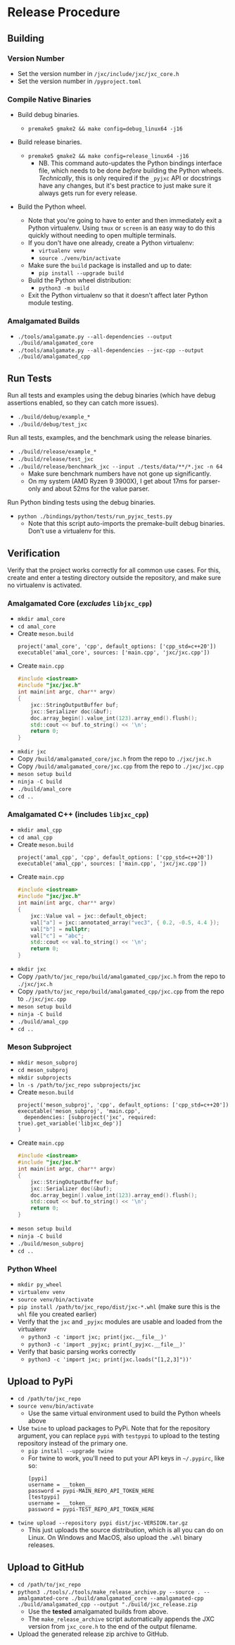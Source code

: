 # Release Procedure

## Building

### Version Number
* Set the version number in `/jxc/include/jxc/jxc_core.h`
* Set the version number in `/pyproject.toml`

### Compile Native Binaries
* Build debug binaries.
    * `premake5 gmake2 && make config=debug_linux64 -j16`
* Build release binaries.
    * `premake5 gmake2 && make config=release_linux64 -j16`
        - NB. This command auto-updates the Python bindings interface file, which needs to be done _before_ building the Python wheels. _Technically_, this is only required if the `_pyjxc` API or docstrings have any changes, but it's best practice to just make sure it always gets run for every release.

* Build the Python wheel.
    * Note that you're going to have to enter and then immediately exit a Python virtualenv. Using `tmux` or `screen` is an easy way to do this quickly without needing to open multiple terminals.
    * If you don't have one already, create a Python virtualenv:
        - `virtualenv venv`
        - `source ./venv/bin/activate`
    * Make sure the `build` package is installed and up to date:
        - `pip install --upgrade build`
    * Build the Python wheel distribution:
        - `python3 -m build`
    * Exit the Python virtualenv so that it doesn't affect later Python module testing.

### Amalgamated Builds
* `./tools/amalgamate.py --all-dependencies --output ./build/amalgamated_core`
* `./tools/amalgamate.py --all-dependencies --jxc-cpp --output ./build/amalgamated_cpp`

## Run Tests
Run all tests and examples using the debug binaries (which have debug assertions enabled, so they can catch more issues).
* `./build/debug/example_*`
* `./build/debug/test_jxc`

Run all tests, examples, and the benchmark using the release binaries.
* `./build/release/example_*`
* `./build/release/test_jxc`
* `./build/release/benchmark_jxc --input ./tests/data/**/*.jxc -n 64`
    - Make sure benchmark numbers have not gone up significantly.
    - On my system (AMD Ryzen 9 3900X), I get about 17ms for parser-only and about 52ms for the value parser.

Run Python binding tests using the debug binaries.
* `python ./bindings/python/tests/run_pyjxc_tests.py`
    - Note that this script auto-imports the premake-built debug binaries. Don't use a virtualenv for this.

## Verification
Verify that the project works correctly for all common use cases. For this, create and enter a testing directory outside the repository, and make sure no virtualenv is activated.

### Amalgamated Core (*excludes* `libjxc_cpp`)
* `mkdir amal_core`
* `cd amal_core`
* Create `meson.build`
    ```meson
    project('amal_core', 'cpp', default_options: ['cpp_std=c++20'])
    executable('amal_core', sources: ['main.cpp', 'jxc/jxc.cpp'])
    ```
* Create `main.cpp`
    ```cpp
    #include <iostream>
    #include "jxc/jxc.h"
    int main(int argc, char** argv)
    {
        jxc::StringOutputBuffer buf;
        jxc::Serializer doc(&buf);
        doc.array_begin().value_int(123).array_end().flush();
        std::cout << buf.to_string() << '\n';
        return 0;
    }
    ```
* `mkdir jxc`
* Copy `/build/amalgamated_core/jxc.h` from the repo to `./jxc/jxc.h`
* Copy `/build/amalgamated_core/jxc.cpp` from the repo to `./jxc/jxc.cpp`
* `meson setup build`
* `ninja -C build`
* `./build/amal_core`
* `cd ..`

### Amalgamated C++ (includes `libjxc_cpp`)
* `mkdir amal_cpp`
* `cd amal_cpp`
* Create `meson.build`
    ```meson
    project('amal_cpp', 'cpp', default_options: ['cpp_std=c++20'])
    executable('amal_cpp', sources: ['main.cpp', 'jxc/jxc.cpp'])
    ```
* Create `main.cpp`
    ```cpp
    #include <iostream>
    #include "jxc/jxc.h"
    int main(int argc, char** argv)
    {
        jxc::Value val = jxc::default_object;
        val["a"] = jxc::annotated_array("vec3", { 0.2, -0.5, 4.4 });
        val["b"] = nullptr;
        val["c"] = "abc";
        std::cout << val.to_string() << '\n';
        return 0;
    }
    ```
* `mkdir jxc`
* Copy `/path/to/jxc_repo/build/amalgamated_cpp/jxc.h` from the repo to `./jxc/jxc.h`
* Copy `/path/to/jxc_repo/build/amalgamated_cpp/jxc.cpp` from the repo to `./jxc/jxc.cpp`
* `meson setup build`
* `ninja -C build`
* `./build/amal_cpp`
* `cd ..`

### Meson Subproject
* `mkdir meson_subproj`
* `cd meson_subproj`
* `mkdir subprojects`
* `ln -s /path/to/jxc_repo subprojects/jxc`
* Create `meson.build`
    ```meson
    project('meson_subproj', 'cpp', default_options: ['cpp_std=c++20'])
    executable('meson_subproj', 'main.cpp',
      dependencies: [subproject('jxc', required: true).get_variable('libjxc_dep')]
    )
    ```
* Create `main.cpp`
    ```cpp
    #include <iostream>
    #include "jxc/jxc.h"
    int main(int argc, char** argv)
    {
        jxc::StringOutputBuffer buf;
        jxc::Serializer doc(&buf);
        doc.array_begin().value_int(123).array_end().flush();
        std::cout << buf.to_string() << '\n';
        return 0;
    }
    ```
* `meson setup build`
* `ninja -C build`
* `./build/meson_subproj`
* `cd ..`

### Python Wheel
* `mkdir py_wheel`
* `virtualenv venv`
* `source venv/bin/activate`
* `pip install /path/to/jxc_repo/dist/jxc-*.whl` (make sure this is the `whl` file you created earlier)
* Verify that the `jxc` and `_pyjxc` modules are usable and loaded from the virtualenv
    * `python3 -c 'import jxc; print(jxc.__file__)'`
    * `python3 -c 'import _pyjxc; print(_pyjxc.__file__)'`
* Verify that basic parsing works correctly
    * `python3 -c 'import jxc; print(jxc.loads("[1,2,3]"))'`

## Upload to PyPi
* `cd /path/to/jxc_repo`
* `source venv/bin/activate`
    - Use the same virtual environment used to build the Python wheels above
* Use `twine` to upload packages to PyPi. Note that for the repository argument, you can replace `pypi` with `testpypi` to upload to the testing repository instead of the primary one.
    - `pip install --upgrade twine`
    - For twine to work, you'll need to put your API keys in `~/.pypirc`, like so:
        ```
        [pypi]
        username = __token__
        password = pypi-MAIN_REPO_API_TOKEN_HERE
        [testpypi]
        username = __token__
        password = pypi-TEST_REPO_API_TOKEN_HERE
        ```
* `twine upload --repository pypi dist/jxc-VERSION.tar.gz`
    - This just uploads the source distribution, which is all you can do on Linux. On Windows and MacOS, also upload the `.whl` binary releases.

## Upload to GitHub
* `cd /path/to/jxc_repo`
* `python3 ./tools/./tools/make_release_archive.py --source . --amalgamated-core ./build/amalgamated_core --amalgamated-cpp ./build/amalgamated_cpp --output "./build/jxc_release.zip`
    - Use the **tested** amalgamated builds from above.
    - The `make_release_archive` script automatically appends the JXC version from `jxc_core.h` to the end of the output filename.
* Upload the generated release zip archive to GitHub.


